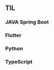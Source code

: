 ## TIL  


  
 
### JAVA Spring Boot
  
### Flutter

### Python    
  
### TypeScript  
     
  
    
